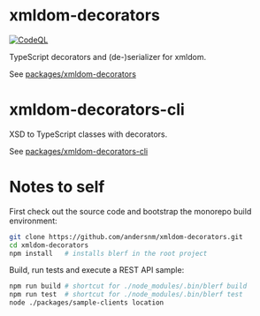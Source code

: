 # xmldom-decorators
[![CodeQL](https://github.com/neumaennl/xmldom-decorators/actions/workflows/codeql.yml/badge.svg)](https://github.com/neumaennl/xmldom-decorators/actions/workflows/codeql.yml)

TypeScript decorators and (de-)serializer for xmldom.

See [packages/xmldom-decorators](packages/xmldom-decorators)

# xmldom-decorators-cli

XSD to TypeScript classes with decorators.

See [packages/xmldom-decorators-cli](packages/xmldom-decorators-cli)

# Notes to self

First check out the source code and bootstrap the monorepo build environment:

```bash
git clone https://github.com/andersnm/xmldom-decorators.git
cd xmldom-decorators
npm install   # installs blerf in the root project
```

Build, run tests and execute a REST API sample:

```bash
npm run build # shortcut for ./node_modules/.bin/blerf build
npm run test  # shortcut for ./node_modules/.bin/blerf test
node ./packages/sample-clients location
```
